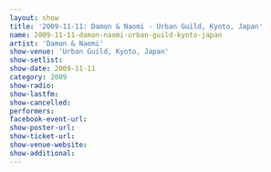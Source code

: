 ```yaml
---
layout: show
title: '2009-11-11: Damon & Naomi - Urban Guild, Kyoto, Japan'
name: 2009-11-11-damon-naomi-urban-guild-kyoto-japan
artist: 'Damon & Naomi'
show-venue: 'Urban Guild, Kyoto, Japan'
show-setlist: 
show-date: 2009-11-11
category: 2009
show-radio: 
show-lastfm: 
show-cancelled: 
performers: 
facebook-event-url: 
show-poster-url: 
show-ticket-url: 
show-venue-website: 
show-additional: 
---
```


